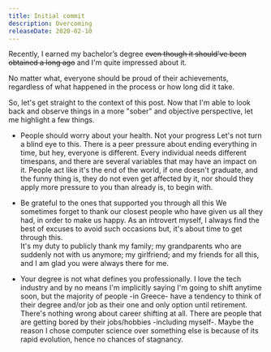 ```yaml
---
title: Initial commit
description: Overcoming
releaseDate: 2020-02-10
---
```

Recently, I earned my bachelor’s degree ~~even though it should've been obtained a long ago~~ and I'm quite impressed about it.

No matter what, everyone should be proud of their achievements, regardless of what happened in the process or how long did it take.

So, let's get straight to the context of this post. Now that I'm able to look back and observe things in a more "sober" and objective perspective, let me highlight a few things.

* People should worry about your health. Not your progress
Let's not turn a blind eye to this. There is a peer pressure about ending everything in time, but hey, everyone is different. Every individual needs different timespans, and there are several variables that may have an impact on it.
People act like it's the end of the world, if one doesn't graduate, and the funny thing is, they do not even get affected by it, nor should they apply more pressure to you than already is, to begin with.

* Be grateful to the ones that supported you through all this
We sometimes forget to thank our closest people who have given us all they had, in order to make us happy.
As an introvert myself, I always find the best of excuses to avoid such occasions but, it's about time to get through this.<br>
It's my duty to publicly thank my family; my grandparents who are suddenly not with us anymore; my girlfriend;  and my friends for all this, and I am glad you were always there for me.

* Your degree is not what defines you professionally.
I love the tech industry and by no means I'm implicitly saying I'm going to shift anytime soon, but the majority of people -in Greece- have a tendency to think of their degree and/or job as their one and only option until retirement.
There's nothing wrong about career shifting at all. There are people that are getting bored by their jobs/hobbies -including myself-.
Maybe the reason I chose computer science over something else is because of its rapid evolution, hence no chances of stagnancy.
